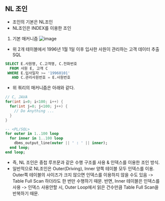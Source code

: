 ## NL 조인
- 조인의 기본은 NL조인
- NL조인은 INDEX를 이용한 조인

1. 기본 매커니즘
![image](https://github.com/Jung9928/SQL-TUNING/assets/45419456/16fe35e5-0f02-424d-8391-5d83fa78fb8f)

  - 위 2개 테이블에서 1996년 1월 1일 이후 입사한 사원이 관리하는 고객 데이터 추출 SQL
  ```SQL
  SELECT E.사원명, C.고객명, C.전화번호
    FROM 사원 E, 고객 C
   WHERE E.입사일자 >= '19960101'
     AND C.관리사원번호 = E.사원번호
  ```

  - 위 쿼리의 매커니즘은 아래와 같다.
  ```JAVA
  // C, JAVA
  for(int i=0; i<100; i++) {
    for(int j=0; j<100; j++) {
      // Do Anything ...
    }
  }
  ```

  ```SQL
  -- <PL/SQL>
  for outer in 1..100 loop
    for inner in 1..100 loop
      dbms_output_line(outer || ' : ' || inner);
    end loop;
  end loop;
  ```
  - 즉, NL 조인은 중첩 루프문과 같은 수행 구조를 사용 & 인덱스를 이용한 조인 방식.
  - 일반적으로 NL조인은 Outer(Driving), Inner 양쪽 테이블 모두 인덱스를 이용.
    Outer쪽 테이블의 사이즈가 크지 않으면 인덱스를 이용하지 않을 수도 있음 -> Table Full Scan 하더라도 한 번만 수행하기 때문.
    반면, Inner 테이블은 인덱스를 사용 -> 인덱스 사용안할 시, Outer Loop에서 읽은 건수만큼 Table Full Scan을 반복하기 때문.
    
